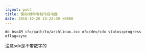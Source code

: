 ```yaml
---
layout: post
title: 使用dd命令制作启动盘
date: 2018-10-20 15:22:00 +0800
---
```


`dd bs=4M if=/path/to/archlinux.iso of=/dev/sdx status=progress oflag=sync`

注意sdx是不带数字的